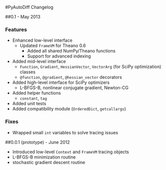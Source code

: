 #PyAutoDiff Changelog

##0.1 - May 2013

### Features

- Enhanced low-level interface
    - Updated `FrameVM` for Theano 0.6
        - Added all shared NumPy/Theano functions
        - Support for advanced indexing
- Added mid-level interface
    - `Function`, `Gradient`, `HessianVector`, `VectorArg` (for SciPy optimization) classes
    - `@function`, `@gradient`, `@hessian_vector` decorators
- Added high-level interface for SciPy optimizers
    - L-BFGS-B, nonlinear conjugate gradient, Newton-CG
- Added helper functions
    - `constant`, `tag`
- Added unit tests
- Added compatibility module (`OrderedDict`, `getcallargs`)

### Fixes

- Wrapped small `int` variables to solve tracing issues

 

##0.0.1 (prototype) - June 2012
- Introduced low-level `Context` and `FrameVM` tracing objects
- L-BFGS-B minimization routine
- stochastic gradient descent routine
